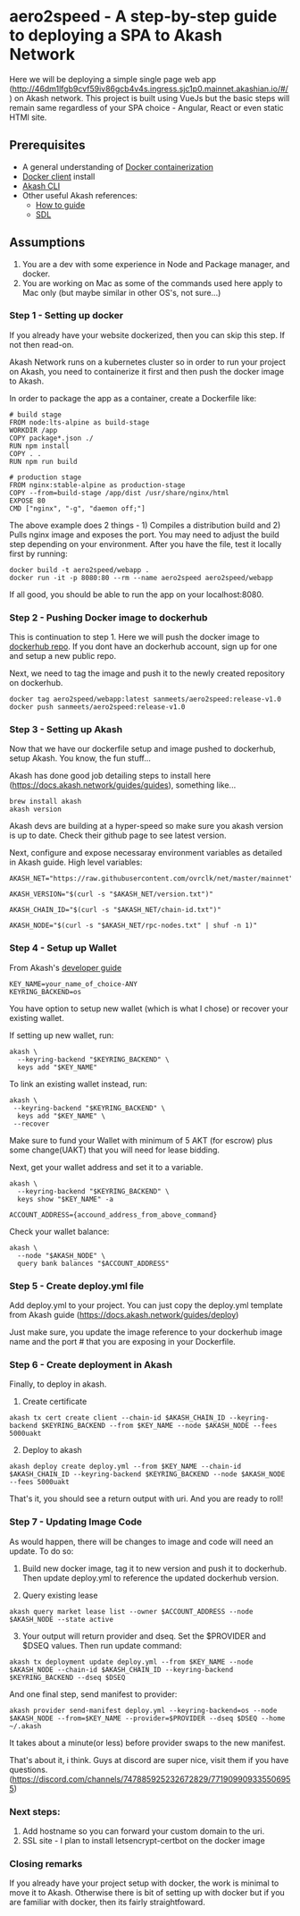 # aero2speed - A step-by-step guide to deploying a SPA to Akash Network

Here we will be deploying a simple single page web app (http://46dm1lfgb9cvf59iv86gcb4v4s.ingress.sjc1p0.mainnet.akashian.io/#/) on Akash network. This project is built using VueJs but the basic steps will remain same regardless of your SPA choice - Angular, React or even static HTMl site.

## Prerequisites

* A general understanding of [Docker containerization](https://www.docker.com/)
* [Docker client](https://docs.docker.com/get-docker/) install
* [Akash CLI](https://github.com/ovrclk/docs/blob/master/cli/akash.md)
* Other useful Akash references:
  * [How to guide](https://docs.akash.network/)
  * [SDL](https://github.com/ovrclk/docs/blob/master/documentation/sdl.md)

## Assumptions
1) You are a dev with some experience in Node and Package manager, and docker.
2) You are working on Mac as some of the commands used here apply to Mac only (but maybe similar in other OS's, not sure...)

### Step 1 - Setting up docker

If you already have your website dockerized, then you can skip this step. If not then read-on.

Akash Network runs on a kubernetes cluster so in order to run your project on Akash, you need to containerize it first and then push the docker image to Akash.

In order to package the app as a container, create a Dockerfile like:

```
# build stage
FROM node:lts-alpine as build-stage
WORKDIR /app
COPY package*.json ./
RUN npm install
COPY . .
RUN npm run build

# production stage
FROM nginx:stable-alpine as production-stage
COPY --from=build-stage /app/dist /usr/share/nginx/html
EXPOSE 80
CMD ["nginx", "-g", "daemon off;"]
```
The above example does 2 things - 1) Compiles a distribution build and 2) Pulls nginx image and exposes the port. You may need to adjust the build step depending on your environment. After you have the file, test it locally first by running:

```
docker build -t aero2speed/webapp .
docker run -it -p 8080:80 --rm --name aero2speed aero2speed/webapp
```

If all good, you should be able to run the app on your localhost:8080.

### Step 2 - Pushing Docker image to dockerhub

This is continuation to step 1. Here we will push the docker image to [dockerhub repo](https://hub.docker.com/). If you dont have an dockerhub account, sign up for one and setup a new public repo.

Next, we need to tag the image and push it to the newly created repository on dockerhub. 

```
docker tag aero2speed/webapp:latest sanmeets/aero2speed:release-v1.0
docker push sanmeets/aero2speed:release-v1.0
```

### Step 3 - Setting up Akash

Now that we have our dockerfile setup and image pushed to dockerhub, setup Akash. You know, the fun stuff...

Akash has done good job detailing steps to install here (https://docs.akash.network/guides/guides), something like...

```
brew install akash
akash version
```

Akash devs are building at a hyper-speed so make sure you akash version is up to date. Check their github page to see latest version.

Next, configure and expose necessaray environment variables as detailed in Akash guide. High level variables:

```
AKASH_NET="https://raw.githubusercontent.com/ovrclk/net/master/mainnet"

AKASH_VERSION="$(curl -s "$AKASH_NET/version.txt")"

AKASH_CHAIN_ID="$(curl -s "$AKASH_NET/chain-id.txt")"

AKASH_NODE="$(curl -s "$AKASH_NET/rpc-nodes.txt" | shuf -n 1)"

```

### Step 4 - Setup up Wallet

From Akash's [developer guide](https://docs.akash.network/guides/wallet)

```
KEY_NAME=your_name_of_choice-ANY
KEYRING_BACKEND=os
```
You have option to setup new wallet (which is what I chose) or recover your existing wallet.

If setting up new wallet, run:
```
akash \
  --keyring-backend "$KEYRING_BACKEND" \
  keys add "$KEY_NAME"
 ```
 
To link an existing wallet instead, run:

 ```
 akash \
  --keyring-backend "$KEYRING_BACKEND" \
   keys add "$KEY_NAME" \
  --recover
 ```

Make sure to fund your Wallet with minimum of 5 AKT (for escrow) plus some change(UAKT) that you will need for lease bidding. 

Next, get your wallet address and set it to a variable.

```
akash \
  --keyring-backend "$KEYRING_BACKEND" \
  keys show "$KEY_NAME" -a

ACCOUNT_ADDRESS={accound_address_from_above_command}
```

Check your wallet balance:
```
akash \
  --node "$AKASH_NODE" \
  query bank balances "$ACCOUNT_ADDRESS"
 ```

### Step 5 - Create deploy.yml file

Add deploy.yml to your project. You can just copy the deploy.yml template from Akash guide (https://docs.akash.network/guides/deploy)

Just make sure, you update the image reference to your dockerhub image name and the port # that you are exposing in your Dockerfile.

### Step 6 - Create deployment in Akash

Finally, to deploy in akash. 

1) Create certificate
```
akash tx cert create client --chain-id $AKASH_CHAIN_ID --keyring-backend $KEYRING_BACKEND --from $KEY_NAME --node $AKASH_NODE --fees 5000uakt
```
2) Deploy to akash
```
akash deploy create deploy.yml --from $KEY_NAME --chain-id $AKASH_CHAIN_ID --keyring-backend $KEYRING_BACKEND --node $AKASH_NODE --fees 5000uakt
```

That's it, you should see a return output with uri. And you are ready to roll!

### Step 7 - Updating Image Code

As would happen, there will be changes to image and code will need an update. To do so:

1) Build new docker image, tag it to new version and push it to dockerhub. Then update deploy.yml to reference the updated dockerhub version.

2) Query existing lease
``` 
akash query market lease list --owner $ACCOUNT_ADDRESS --node $AKASH_NODE --state active
```
3) Your output will return provider and dseq. Set the $PROVIDER and $DSEQ values. Then run update command:

```
akash tx deployment update deploy.yml --from $KEY_NAME --node $AKASH_NODE --chain-id $AKASH_CHAIN_ID --keyring-backend $KEYRING_BACKEND --dseq $DSEQ
```

And one final step, send manifest to provider:
```
akash provider send-manifest deploy.yml --keyring-backend=os --node $AKASH_NODE --from=$KEY_NAME --provider=$PROVIDER --dseq $DSEQ --home ~/.akash
```

It takes about a minute(or less) before provider swaps to the new manifest.

That's about it, i think. Guys at discord are super nice, visit them if you have questions. (https://discord.com/channels/747885925232672829/771909909335506955)

### Next steps:

1) Add hostname so you can forward your custom domain to the uri.
2) SSL site - I plan to install letsencrypt-certbot on the docker image

### Closing remarks

If you already have your project setup with docker, the work is minimal to move it to Akash. Otherwise there is bit of setting up with docker but if you are familiar with docker, then its fairly straightfoward.

